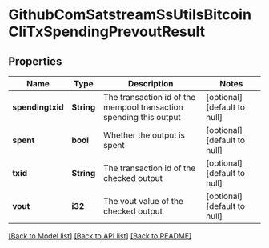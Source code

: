 # GithubComSatstreamSsUtilsBitcoinCliTxSpendingPrevoutResult

## Properties
Name | Type | Description | Notes
------------ | ------------- | ------------- | -------------
**spendingtxid** | **String** | The transaction id of the mempool transaction spending this output | [optional] [default to null]
**spent** | **bool** | Whether the output is spent | [optional] [default to null]
**txid** | **String** | The transaction id of the checked output | [optional] [default to null]
**vout** | **i32** | The vout value of the checked output | [optional] [default to null]

[[Back to Model list]](../README.md#documentation-for-models) [[Back to API list]](../README.md#documentation-for-api-endpoints) [[Back to README]](../README.md)



